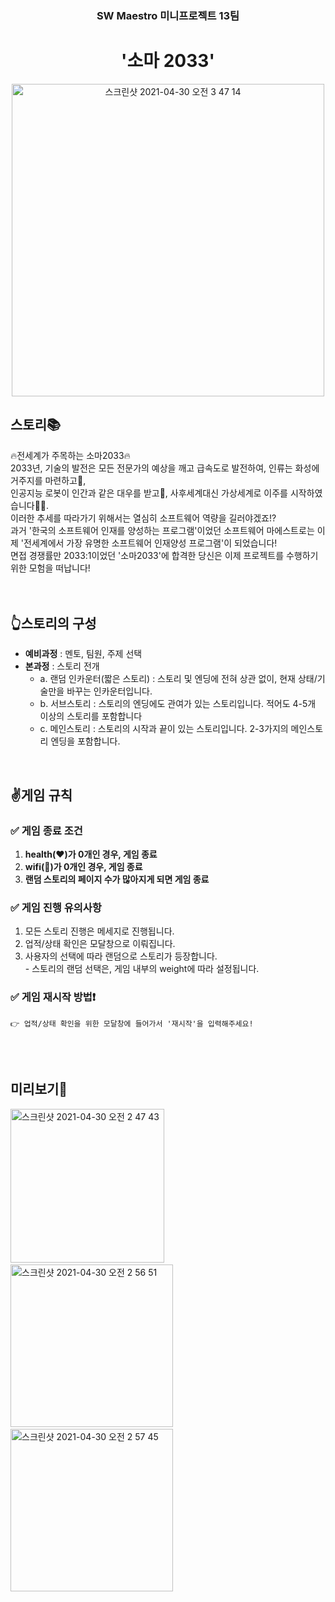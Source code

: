 <h3 align= "center"> SW Maestro 미니프로젝트 13팀 </h3>
<h1 align= "center"> '소마 2033' </h1>

<p align="center"> 
<img width="500" alt="스크린샷 2021-04-30 오전 3 47 14" src="https://user-images.githubusercontent.com/48276633/116602488-c1e99080-a966-11eb-8ff0-37a4c3b1d18a.png">
</p>

## 스토리📚
🔥전세계가 주목하는 소마2033🔥<br>
2033년, 기술의 발전은 모든 전문가의 예상을 깨고 급속도로 발전하여, 인류는 화성에 거주지를 마련하고🌟, <br>
인공지능 로봇이 인간과 같은 대우를 받고🤖, 사후세계대신 가상세계로 이주를 시작하였습니다👨‍💻. <br>
이러한 추세를 따라가기 위해서는 열심히 소프트웨어 역량을 길러야겠죠!?<br>
과거 '한국의 소프트웨어 인재를 양성하는 프로그램'이었던 소프트웨어 마에스트로는 이제 '전세계에서 가장 유명한 소프트웨어 인재양성 프로그램'이 되었습니다!<br>
면접 경쟁률만 2033:1이었던 '소마2033'에 합격한 당신은 이제 프로젝트를 수행하기 위한 모험을 떠납니다!<br>
<br><br>

## 👆스토리의 구성
* **예비과정** : 멘토, 팀원, 주제 선택 <br>
* **본과정** : 스토리 전개 <br>
  * a. 랜덤 인카운터(짧은 스토리) : 스토리 및 엔딩에 전혀 상관 없이, 현재 상태/기술만을 바꾸는 인카운터입니다. <br>
  * b. 서브스토리 : 스토리의 엔딩에도 관여가 있는 스토리입니다. 적어도 4-5개 이상의 스토리를 포함합니다 <br>
  * c. 메인스토리 : 스토리의 시작과 끝이 있는 스토리입니다. 2-3가지의 메인스토리 엔딩을 포함합니다. <br>
<br>

## ✌️게임 규칙
### ✅ 게임 종료 조건
1. **health(❤️)가 0개인 경우, 게임 종료**
2. **wifi(📡)가 0개인 경우, 게임 종료**
3. **랜덤 스토리의 페이지 수가 많아지게 되면 게임 종료**
### ✅ 게임 진행 유의사항
1. 모든 스토리 진행은 메세지로 진행됩니다. 
2. 업적/상태 확인은 모달창으로 이뤄집니다.
3. 사용자의 선택에 따라 랜덤으로 스토리가 등장합니다.
  <br>- 스토리의 랜덤 선택은, 게임 내부의 weight에 따라 설정됩니다.

### ✅ **게임 재시작 방법**❗️
```
👉 업적/상태 확인을 위한 모달창에 들어가서 '재시작'을 입력해주세요!
```
<br><br>

## 미리보기👀
<img width="246" alt="스크린샷 2021-04-30 오전 2 47 43" src="https://user-images.githubusercontent.com/48276633/116595590-70d59e80-a95e-11eb-8654-d58a84ee42e0.png">&nbsp;<img width="260" alt="스크린샷 2021-04-30 오전 2 56 51" src="https://user-images.githubusercontent.com/48276633/116596726-b777c880-a95f-11eb-87e2-be69ab6f5f04.png">&nbsp;<img width="260" alt="스크린샷 2021-04-30 오전 2 57 45" src="https://user-images.githubusercontent.com/48276633/116596833-d8d8b480-a95f-11eb-88e6-3cc2803265e7.png">
<br><br><br>


